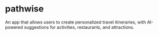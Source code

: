 # pathwise
An app that allows users to create personalized travel itineraries, with AI-powered suggestions for activities, restaurants, and attractions.